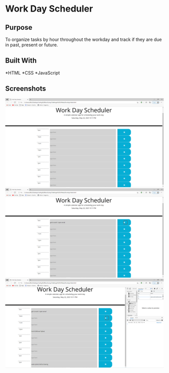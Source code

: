 # Work Day Scheduler

## Purpose
To organize tasks by hour throughout the workday and track if they are due in past, present or future. 

## Built With
*HTML
*CSS
*JavaScript

## Screenshots
![ScreenShot of Current Active Webpage 2](./develop/assets/images/eggs.png)
![ScreenShot of Current Active Webpage 1](./develop/assets/images/eggs1.png)
![ScreenShot of Current Active Webpage 2](./develop/assets/images/eggs2.png)
